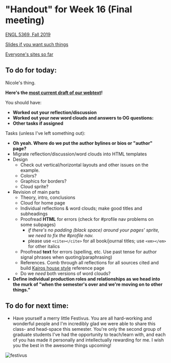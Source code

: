 # "Handout" for Week 16 (Final meeting)

[ENGL 5369, Fall 2019](calendar.html)

[Slides if you want such things](https://docs.google.com/presentation/d/e/2PACX-1vRufA94YIvpbFkJ2K591QOVPqCeLM5nAcGgkbJ0uiCuOgYeWh5OUR1FXmLTWgReyHFb8yPoLY4kWyb5/pub?start=false&loop=false&delayms=3000)

[Everyone's sites so far](fambly)

## To do for today:

Nicole's thing.

**Here's the [most current draft of our webtext](https://emireno.github.io/drclass/index.html)!**

You should have:   
  - **Worked out your reflection/discussion**
  - **Worked out your new word clouds and answers to OG questions:**
  - **Other tasks if assigned**

Tasks (unless I've left something out):
* **Oh yeah. Where do we put the author bylines or bios or "author" page?**
* Migrate reflection/discussion/word clouds into HTML templates
* Design
  - Check out vertical/horizontal layouts and other issues on the example.
  - Colors?
  - Graphics for borders?
  - Cloud sprite?
* Revision of main parts
  - Theory, intro, conclusions
  - Cloud for home page
  - Individual reflections & word clouds; make good titles and subheadings
  - Proofread **HTML** for errors (check for #profile nav problems on some subpages)
    * *if there's no padding (black space) around your pages' sprite, we need to fix the #profile nav.*
    * please use `<cite></cite>` for all book/journal titles; use `<em></em>` for other italics
  - Proofread **text** for errors (spelling, etc. Use past tense for author signal phrases when quoting/paraphrasing)
  - References. Comb through all reflections for all sources cited and build [Kairos house style](http://kairos.technorhetoric.net/styleguide.html#apa) reference page
  - Do we *need* both versions of word clouds?
* **Define individual production roles and relationships as we head into the murk of "when the semester's over and we're moving on to other things."**


## To do for next time:

 * Have yourself a merry little Festivus. You are all hard-working and wonderful people and I'm incredibly glad we were able to share this class- and head-space this semester. You're only the second group of graduate students I've had the opportunity to teach/learn with, and each of you has made it personally and intellectually rewarding for me. I wish you the best in the awesome things upcoming!

 ![festivus](https://cdn.abcotvs.com/dip/images/1133003_122315-cc-festivus-thumb2.jpg?w=800&r=16%3A9)
